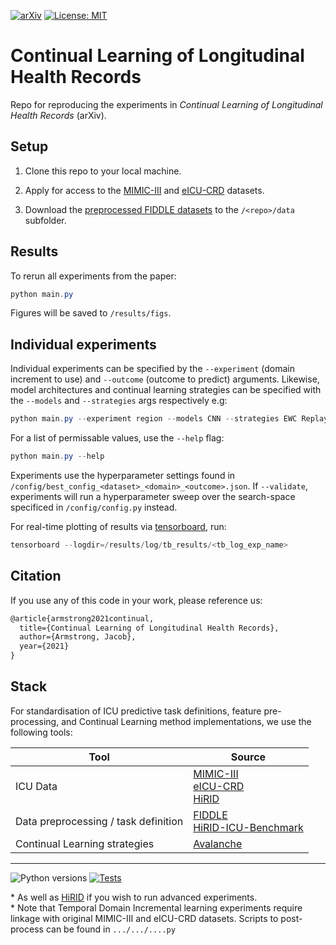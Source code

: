 [![arXiv](https://img.shields.io/badge/arXiv-XXXX.XXXXX-b31b1b.svg)](https://arxiv.org/abs/XXXX.XXXXX) [![License: MIT](https://img.shields.io/badge/license-MIT-green.svg)](https://opensource.org/licenses/MIT) 

<!-- [![License](https://img.shields.io/github/license/iacobo/continual.svg)](https://opensource.org/licenses/MIT) -->


# Continual Learning of Longitudinal Health Records

Repo for reproducing the experiments in *Continual Learning of Longitudinal Health Records* (arXiv).

## Setup

1. Clone this repo to your local machine.
   
2. Apply for access to the [MIMIC-III](https://www.physionet.org/content/mimiciii/1.4/) and [eICU-CRD](https://www.physionet.org/content/eicu-crd/2.0/) datasets.
   
3. Download the [preprocessed FIDDLE datasets](https://physionet.org/files/mimic-eicu-fiddle-feature/1.0.0/0) to the `/<repo>/data` subfolder.

## Results

To rerun all experiments from the paper:
```powershell
python main.py
```
Figures will be saved to `/results/figs`.

## Individual experiments

Individual experiments can be specified by the `--experiment` (domain increment to use) and `--outcome` (outcome to predict) arguments. Likewise, model architectures and continual learning strategies can be specified with the `--models` and `--strategies` args respectively e.g:

```powershell
python main.py --experiment region --models CNN --strategies EWC Replay
```

For a list of permissable values, use the `--help` flag:

```powershell
python main.py --help
```

Experiments use the hyperparameter settings found in `/config/best_config_<dataset>_<domain>_<outcome>.json`. If `--validate`, experiments will run a hyperparameter sweep over the search-space specificed in `/config/config.py` instead.

For real-time plotting of results via [tensorboard](https://www.tensorflow.org/tensorboard), run:
```powershell
tensorboard --logdir=/results/log/tb_results/<tb_log_exp_name>
```


## Citation

If you use any of this code in your work, please reference us:

```latex
@article{armstrong2021continual,
  title={Continual Learning of Longitudinal Health Records},
  author={Armstrong, Jacob},
  year={2021}
}
```

## Stack

For standardisation of ICU predictive task definitions, feature pre-processing, and Continual Learning method implementations, we use the following tools:

| Tool                        | Source               |
|-----------------------------|----------------------|
|ICU Data                     | [MIMIC-III](https://www.physionet.org/content/mimiciii/1.4/)<br> [eICU-CRD](https://www.physionet.org/content/eicu-crd/2.0/)<br> [HiRID](https://physionet.org/content/hirid/1.1.1/) |
| Data preprocessing / task definition | [FIDDLE](https://www.physionet.org/content/mimic-eicu-fiddle-feature/1.0.0/)<br> [HiRID-ICU-Benchmark](https://openreview.net/forum?id=SnC9rUeqiqd) |
|Continual Learning strategies| [Avalanche](https://avalanche.continualai.org/)

---

![Python versions](https://img.shields.io/badge/python-3.7+-1177AA.svg?logo=python) [![Tests](https://github.com/iacobo/continual/workflows/Tests/badge.svg)](https://github.com/iacobo/continual/actions)

\* As well as [HiRID](https://physionet.org/content/hirid/1.1.1/) if you wish to run advanced experiments.  
\* Note that Temporal Domain Incremental learning experiments require linkage with original MIMIC-III and eICU-CRD datasets. Scripts to post-process can be found in `.../.../....py`
